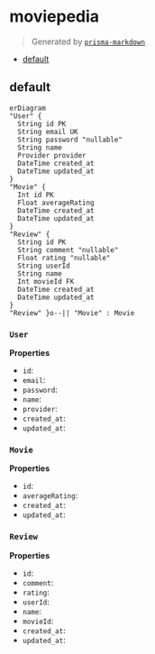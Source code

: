 # moviepedia
> Generated by [`prisma-markdown`](https://github.com/samchon/prisma-markdown)

- [default](#default)

## default
```mermaid
erDiagram
"User" {
  String id PK
  String email UK
  String password "nullable"
  String name
  Provider provider
  DateTime created_at
  DateTime updated_at
}
"Movie" {
  Int id PK
  Float averageRating
  DateTime created_at
  DateTime updated_at
}
"Review" {
  String id PK
  String comment "nullable"
  Float rating "nullable"
  String userId
  String name
  Int movieId FK
  DateTime created_at
  DateTime updated_at
}
"Review" }o--|| "Movie" : Movie
```

### `User`

**Properties**
  - `id`: 
  - `email`: 
  - `password`: 
  - `name`: 
  - `provider`: 
  - `created_at`: 
  - `updated_at`: 

### `Movie`

**Properties**
  - `id`: 
  - `averageRating`: 
  - `created_at`: 
  - `updated_at`: 

### `Review`

**Properties**
  - `id`: 
  - `comment`: 
  - `rating`: 
  - `userId`: 
  - `name`: 
  - `movieId`: 
  - `created_at`: 
  - `updated_at`: 